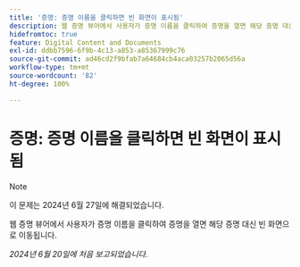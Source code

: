 ```yaml
---
title: '증명: 증명 이름을 클릭하면 빈 화면이 표시됨'
description: 웹 증명 뷰어에서 사용자가 증명 이름을 클릭하여 증명을 열면 해당 증명 대신 빈 화면으로 이동됩니다.
hidefromtoc: true
feature: Digital Content and Documents
exl-id: ddbb7596-6f9b-4c13-a853-a85367999c76
source-git-commit: ad46cd2f9bfab7a64684cb4aca03257b2065d56a
workflow-type: tm+mt
source-wordcount: '82'
ht-degree: 100%

---
```


# 증명: 증명 이름을 클릭하면 빈 화면이 표시됨

>[!NOTE]
>
>이 문제는 2024년 6월 27일에 해결되었습니다.

웹 증명 뷰어에서 사용자가 증명 이름을 클릭하여 증명을 열면 해당 증명 대신 빈 화면으로 이동됩니다.

_2024년 6월 20일에 처음 보고되었습니다._
